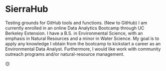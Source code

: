 # SierraHub
Testing grounds for GitHub tools and functions. (New to GitHub)
I am currently enrolled in an online Data Analytics Bootcamp through UC Berkeley Extension. I have a B.S. in Environmental Science, with an emphasis in Natural Resources and a minor in Water Science. My goal is to apply any knowledge I obtain from the bootcamp to kickstart a career as an Environmental Data Analyst. Furthermore, I would like work with community outreach programs and/or natural-resource management.

😊
